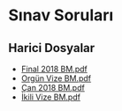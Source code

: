 # Sınav Soruları


<!--HariciDosyalar-->

## Harici Dosyalar

- [Final 2018 BM.pdf](./Final%202018%20BM.pdf)
- [Orgün Vize BM.pdf](./Org%C3%BCn%20Vize%20BM.pdf)
- [Çan 2018 BM.pdf](./%C3%87an%202018%20BM.pdf)
- [İkili Vize BM.pdf](./%C4%B0kili%20Vize%20BM.pdf)


<!--HariciDosyalar-->

